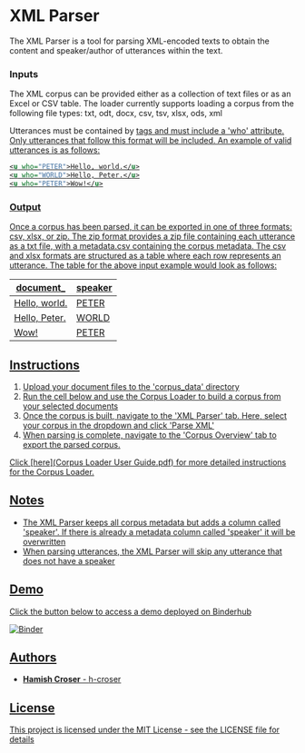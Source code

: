 # XML Parser

The XML Parser is a tool for parsing XML-encoded texts to obtain the content and speaker/author of utterances within the text.

### Inputs

The XML corpus can be provided either as a collection of text files or as an Excel or CSV table.
The loader currently supports loading a corpus from the following file types: txt, odt, docx, csv, tsv, xlsx, ods, xml

Utterances must be contained by <u> tags and must include a 'who' attribute. Only utterances that follow this format will be included.
An example of valid utterances is as follows:

```xml
<u who="PETER">Hello, world.</u>
<u who="WORLD">Hello, Peter.</u>
<u who="PETER">Wow!</u>
```

### Output

Once a corpus has been parsed, it can be exported in one of three formats: csv, xlsx, or zip.
The zip format provides a zip file containing each utterance as a txt file, with a metadata.csv containing the corpus metadata.
The csv and xlsx formats are structured as a table where each row represents an utterance. The table for the above input example would look as follows:

| document_     | speaker |
|---------------|---------|
| Hello, world. | PETER   |
| Hello, Peter. | WORLD   |
| Wow!          | PETER   |

## Instructions

1. Upload your document files to the 'corpus_data' directory
2. Run the cell below and use the Corpus Loader to build a corpus from your selected documents
3. Once the corpus is built, navigate to the 'XML Parser' tab. Here, select your corpus in the dropdown and click 'Parse XML'
4. When parsing is complete, navigate to the 'Corpus Overview' tab to export the parsed corpus.

Click [here](Corpus Loader User Guide.pdf) for more detailed instructions for the Corpus Loader.

## Notes

- The XML Parser keeps all corpus metadata but adds a column called 'speaker'. If there is already a metadata column called 'speaker' it will be overwritten
- When parsing utterances, the XML Parser will skip any utterance that does not have a speaker

## Demo

Click the button below to access a demo deployed on Binderhub

[![Binder](https://binderhub.atap-binder.cloud.edu.au/badge_logo.svg)](https://binderhub.atap-binder.cloud.edu.au/v2/gh/Australian-Text-Analytics-Platform/xml-parser/main?labpath=parser.ipynb)

## Authors

  - **Hamish Croser** - [h-croser](https://github.com/h-croser)

## License

This project is licensed under the MIT License - see the [LICENSE](LICENSE) file for details
